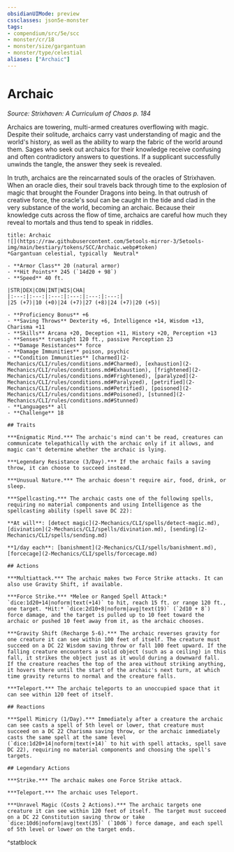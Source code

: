 ```yaml
---
obsidianUIMode: preview
cssclasses: json5e-monster
tags:
- compendium/src/5e/scc
- monster/cr/18
- monster/size/gargantuan
- monster/type/celestial
aliases: ["Archaic"]
---
```

# Archaic
*Source: Strixhaven: A Curriculum of Chaos p. 184*  

Archaics are towering, multi-armed creatures overflowing with magic. Despite their solitude, archaics carry vast understanding of magic and the world's history, as well as the ability to warp the fabric of the world around them. Sages who seek out archaics for their knowledge receive confusing and often contradictory answers to questions. If a supplicant successfully unwinds the tangle, the answer they seek is revealed.

In truth, archaics are the reincarnated souls of the oracles of Strixhaven. When an oracle dies, their soul travels back through time to the explosion of magic that brought the Founder Dragons into being. In that outrush of creative force, the oracle's soul can be caught in the tide and clad in the very substance of the world, becoming an archaic. Because their knowledge cuts across the flow of time, archaics are careful how much they reveal to mortals and thus tend to speak in riddles.

```ad-statblock
title: Archaic
![](https://raw.githubusercontent.com/5etools-mirror-3/5etools-img/main/bestiary/tokens/SCC/Archaic.webp#token)
*Gargantuan celestial, typically  Neutral*

- **Armor Class** 20 (natural armor)
- **Hit Points** 245 (`14d20 + 98`)
- **Speed** 40 ft.

|STR|DEX|CON|INT|WIS|CHA|
|:---:|:---:|:---:|:---:|:---:|:---:|
|25 (+7)|10 (+0)|24 (+7)|27 (+8)|24 (+7)|20 (+5)|

- **Proficiency Bonus** +6
- **Saving Throws** Dexterity +6, Intelligence +14, Wisdom +13, Charisma +11
- **Skills** Arcana +20, Deception +11, History +20, Perception +13
- **Senses** truesight 120 ft., passive Perception 23
- **Damage Resistances** force
- **Damage Immunities** poison, psychic
- **Condition Immunities** [charmed](2-Mechanics/CLI/rules/conditions.md#Charmed), [exhaustion](2-Mechanics/CLI/rules/conditions.md#Exhaustion), [frightened](2-Mechanics/CLI/rules/conditions.md#Frightened), [paralyzed](2-Mechanics/CLI/rules/conditions.md#Paralyzed), [petrified](2-Mechanics/CLI/rules/conditions.md#Petrified), [poisoned](2-Mechanics/CLI/rules/conditions.md#Poisoned), [stunned](2-Mechanics/CLI/rules/conditions.md#Stunned)
- **Languages** all
- **Challenge** 18

## Traits

***Enigmatic Mind.*** The archaic's mind can't be read, creatures can communicate telepathically with the archaic only if it allows, and magic can't determine whether the archaic is lying.

***Legendary Resistance (3/Day).*** If the archaic fails a saving throw, it can choose to succeed instead.

***Unusual Nature.*** The archaic doesn't require air, food, drink, or sleep.

***Spellcasting.*** The archaic casts one of the following spells, requiring no material components and using Intelligence as the spellcasting ability (spell save DC 22):

**At will**: [detect magic](2-Mechanics/CLI/spells/detect-magic.md), [divination](2-Mechanics/CLI/spells/divination.md), [sending](2-Mechanics/CLI/spells/sending.md)

**1/day each**: [banishment](2-Mechanics/CLI/spells/banishment.md), [forcecage](2-Mechanics/CLI/spells/forcecage.md)

## Actions

***Multiattack.*** The archaic makes two Force Strike attacks. It can also use Gravity Shift, if available.

***Force Strike.*** *Melee or Ranged Spell Attack:* `dice:1d20+14|noform|text(+14)` to hit, reach 15 ft. or range 120 ft., one target. *Hit:* `dice:2d10+8|noform|avg|text(19)` (`2d10 + 8`) force damage, and the target is pulled up to 10 feet toward the archaic or pushed 10 feet away from it, as the archaic chooses.

***Gravity Shift (Recharge 5-6).*** The archaic reverses gravity for one creature it can see within 100 feet of itself. The creature must succeed on a DC 22 Wisdom saving throw or fall 100 feet upward. If the falling creature encounters a solid object (such as a ceiling) in this fall, it strikes the object just as it would during a downward fall. If the creature reaches the top of the area without striking anything, it hovers there until the start of the archaic's next turn, at which time gravity returns to normal and the creature falls.

***Teleport.*** The archaic teleports to an unoccupied space that it can see within 120 feet of itself.

## Reactions

***Spell Mimicry (1/Day).*** Immediately after a creature the archaic can see casts a spell of 5th level or lower, that creature must succeed on a DC 22 Charisma saving throw, or the archaic immediately casts the same spell at the same level (`dice:1d20+14|noform|text(+14)` to hit with spell attacks, spell save DC 22), requiring no material components and choosing the spell's targets.

## Legendary Actions

***Strike.*** The archaic makes one Force Strike attack.

***Teleport.*** The archaic uses Teleport.

***Unravel Magic (Costs 2 Actions).*** The archaic targets one creature it can see within 120 feet of itself. The target must succeed on a DC 22 Constitution saving throw or take `dice:10d6|noform|avg|text(35)` (`10d6`) force damage, and each spell of 5th level or lower on the target ends.
```
^statblock